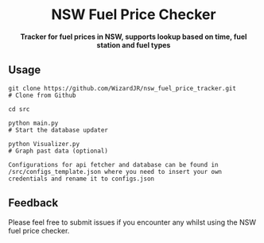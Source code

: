 <div align="center">

# NSW Fuel Price Checker

<!-- prettier-ignore-start -->
<!-- markdownlint-disable-next-line MD036 -->
**Tracker for fuel prices in NSW, supports lookup based on time, fuel station and fuel types**
<!-- prettier-ignore-end -->

</div>

## Usage



```shell
git clone https://github.com/WizardJR/nsw_fuel_price_tracker.git
# Clone from Github

cd src

python main.py
# Start the database updater

python Visualizer.py
# Graph past data (optional)

Configurations for api fetcher and database can be found in /src/configs_template.json where you need to insert your own credentials and rename it to configs.json
```

## Feedback

Please feel free to submit issues if you encounter any whilst using the NSW fuel price checker.
